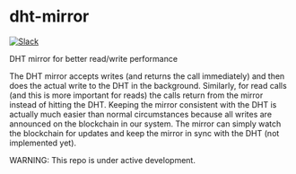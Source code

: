 # dht-mirror

[![Slack](http://slack.blockstack.org/badge.svg)](http://slack.blockstack.org/)

DHT mirror for better read/write performance

The DHT mirror accepts writes (and returns the call immediately) and then does the actual write to the DHT in the background. Similarly, for read calls (and this is more important for reads) the calls return from the mirror instead of hitting the DHT. Keeping the mirror consistent with the DHT is actually much easier than normal circumstances because all writes are announced on the blockchain in our system. The mirror can simply watch the blockchain for updates and keep the mirror in sync with the DHT (not implemented yet).

WARNING: This repo is under active development.
